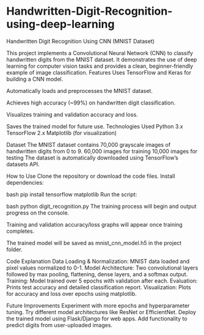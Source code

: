 # Handwritten-Digit-Recognition-using-deep-learning

Handwritten Digit Recognition Using CNN (MNIST Dataset)

This project implements a Convolutional Neural Network (CNN) to classify handwritten digits from the MNIST dataset. It demonstrates the use of deep learning for computer vision tasks and provides a clean, beginner-friendly example of image classification.
Features
Uses TensorFlow and Keras for building a CNN model.

Automatically loads and preprocesses the MNIST dataset.

Achieves high accuracy (~99%) on handwritten digit classification.

Visualizes training and validation accuracy and loss.

Saves the trained model for future use.
Technologies Used
Python 3.x
TensorFlow 2.x
Matplotlib (for visualization)

Dataset
The MNIST dataset contains 70,000 grayscale images of handwritten digits from 0 to 9.
60,000 images for training
10,000 images for testing
The dataset is automatically downloaded using TensorFlow’s datasets API.


How to Use
Clone the repository or download the code files.
Install dependencies:

bash
pip install tensorflow matplotlib
Run the script:

bash
python digit_recognition.py
The training process will begin and output progress on the console.

Training and validation accuracy/loss graphs will appear once training completes.

The trained model will be saved as mnist_cnn_model.h5 in the project folder.

Code Explanation
Data Loading & Normalization: MNIST data loaded and pixel values normalized to 0-1.
Model Architecture: Two convolutional layers followed by max pooling, flattening, dense layers, and a softmax output.
Training: Model trained over 5 epochs with validation after each.
Evaluation: Prints test accuracy and detailed classification report.
Visualization: Plots for accuracy and loss over epochs using matplotlib.

Future Improvements
Experiment with more epochs and hyperparameter tuning.
Try different model architectures like ResNet or EfficientNet.
Deploy the trained model using Flask/Django for web apps.
Add functionality to predict digits from user-uploaded images.
